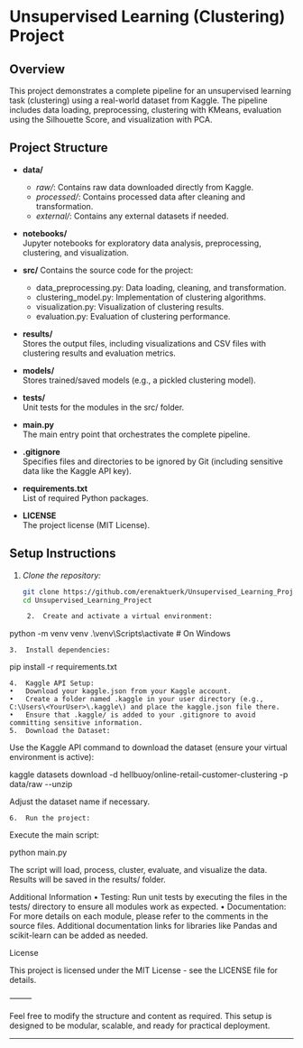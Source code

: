 # Unsupervised Learning (Clustering) Project

## Overview
This project demonstrates a complete pipeline for an unsupervised learning task (clustering) using a real-world dataset from Kaggle. The pipeline includes data loading, preprocessing, clustering with KMeans, evaluation using the Silhouette Score, and visualization with PCA.

## Project Structure
- **data/**  
  - *raw/*: Contains raw data downloaded directly from Kaggle.
  - *processed/*: Contains processed data after cleaning and transformation.
  - *external/*: Contains any external datasets if needed.

- **notebooks/**  
  Jupyter notebooks for exploratory data analysis, preprocessing, clustering, and visualization.
  
- **src/**
  Contains the source code for the project:
  - data_preprocessing.py: Data loading, cleaning, and transformation.
  - clustering_model.py: Implementation of clustering algorithms.
  - visualization.py: Visualization of clustering results.
  - evaluation.py: Evaluation of clustering performance.

- **results/**  
  Stores the output files, including visualizations and CSV files with clustering results and evaluation metrics.

- **models/**  
  Stores trained/saved models (e.g., a pickled clustering model).

- **tests/**  
  Unit tests for the modules in the src/ folder.

- **main.py**  
  The main entry point that orchestrates the complete pipeline.

- **.gitignore**  
  Specifies files and directories to be ignored by Git (including sensitive data like the Kaggle API key).

- **requirements.txt**  
  List of required Python packages.

- **LICENSE**  
  The project license (MIT License).

## Setup Instructions
1. *Clone the repository:*
   ```bash
   git clone https://github.com/erenaktuerk/Unsupervised_Learning_Project.git
   cd Unsupervised_Learning_Project

	2.	Create and activate a virtual environment:

python -m venv venv
.\venv\Scripts\activate  # On Windows


	3.	Install dependencies:

pip install -r requirements.txt


	4.	Kaggle API Setup:
	•	Download your kaggle.json from your Kaggle account.
	•	Create a folder named .kaggle in your user directory (e.g., C:\Users\<YourUser>\.kaggle\) and place the kaggle.json file there.
	•	Ensure that .kaggle/ is added to your .gitignore to avoid committing sensitive information.
	5.	Download the Dataset:
Use the Kaggle API command to download the dataset (ensure your virtual environment is active):

kaggle datasets download -d hellbuoy/online-retail-customer-clustering -p data/raw --unzip

Adjust the dataset name if necessary.

	6.	Run the project:
Execute the main script:

python main.py

The script will load, process, cluster, evaluate, and visualize the data. Results will be saved in the results/ folder.

Additional Information
	•	Testing:
Run unit tests by executing the files in the tests/ directory to ensure all modules work as expected.
	•	Documentation:
For more details on each module, please refer to the comments in the source files. Additional documentation links for libraries like Pandas and scikit-learn can be added as needed.

License

This project is licensed under the MIT License - see the LICENSE file for details.

⸻

Feel free to modify the structure and content as required. This setup is designed to be modular, scalable, and ready for practical deployment.

---